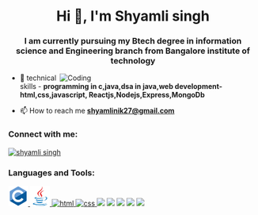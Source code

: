 <h1 align="center">Hi 👋, I'm Shyamli singh</h1>
<h3 align="center">I am currently pursuing my Btech degree in information science and Engineering branch from Bangalore institute of technology</h3>
<img align="right" alt="Coding" width="400" src="https://mir-s3-cdn-cf.behance.net/project_modules/disp/601014116770475.6068beff4640a.gif">


- 🌱 technical skills - **programming in c,java,dsa in java,web development- html,css,javascript, Reactjs,Nodejs,Express,MongoDb**

- 📫 How to reach me **shyamlinik27@gmail.com**

<h3 align="left">Connect with me:</h3>
<p align="left">
<a href="https://www.linkedin.com/in/shyamli-singh-081425251" target="blank"><img align="center" src="https://raw.githubusercontent.com/rahuldkjain/github-profile-readme-generator/master/src/images/icons/Social/linked-in-alt.svg" alt="shyamli singh" height="30" width="40" /></a>
</p>

<h3 align="left">Languages and Tools:</h3>
<p align="left"> <a href="https://www.cprogramming.com/" target="_blank" rel="noreferrer"> <img src="https://raw.githubusercontent.com/devicons/devicon/master/icons/c/c-original.svg" alt="c" width="40" height="40"/> </a> <a href="https://www.java.com" target="_blank" rel="noreferrer"> <img src="https://raw.githubusercontent.com/devicons/devicon/master/icons/java/java-original.svg" alt="java" width="40" height="40"/> </a><a href="https://www.html.com" target="_blank" rel="noreferrer"> <img src="" alt="html" width="40" height="40"/> </a> <a href="https://www.css.com" target="_blank" rel="noreferrer"> <img src="" alt="css" width="40" height="40"/> </a>
            <img src="https://cdn.jsdelivr.net/gh/devicons/devicon@latest/icons/nodejs/nodejs-original-wordmark.svg" />
            <img src="https://cdn.jsdelivr.net/gh/devicons/devicon@latest/icons/express/express-original-wordmark.svg" />
            <img src="https://cdn.jsdelivr.net/gh/devicons/devicon@latest/icons/react/react-original-wordmark.svg" />
            <img src="https://cdn.jsdelivr.net/gh/devicons/devicon@latest/icons/mongodb/mongodb-original-wordmark.svg" />
            <img src="https://cdn.jsdelivr.net/gh/devicons/devicon@latest/icons/mysql/mysql-original-wordmark.svg" />
          </p>


